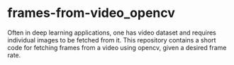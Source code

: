 # frames-from-video_opencv
Often in deep learning applications, one has video dataset and requires individual images to be fetched from it. This repository contains a short code for fetching frames from a video using opencv, given a desired frame rate.
